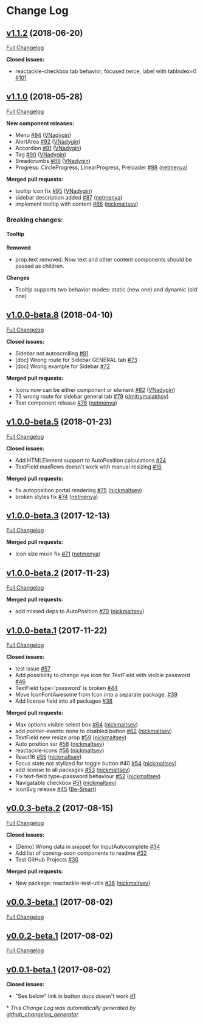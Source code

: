 # Change Log

## [v1.1.2](https://github.com/bcrumbs/reactackle/tree/v1.1.2) (2018-06-20)
[Full Changelog](https://github.com/bcrumbs/reactackle/compare/v1.1.0...v1.1.2)

**Closed issues:**

- reactackle-checkbox tab behavior, focused twice, label with tabIndex=0 [\#101](https://github.com/bcrumbs/reactackle/issues/101)

## [v1.1.0](https://github.com/bcrumbs/reactackle/tree/v1.1.0) (2018-05-28)
[Full Changelog](https://github.com/bcrumbs/reactackle/compare/v1.0.0-beta.8...v1.1.0)

**New component releases:**
- Menu [\#94](https://github.com/bcrumbs/reactackle/pull/94) ([VNadygin](https://github.com/VNadygin))
- AlertArea [\#92](https://github.com/bcrumbs/reactackle/pull/92) ([VNadygin](https://github.com/VNadygin))
- Accordion [\#91](https://github.com/bcrumbs/reactackle/pull/91) ([VNadygin](https://github.com/VNadygin))
- Tag [\#90](https://github.com/bcrumbs/reactackle/pull/90) ([VNadygin](https://github.com/VNadygin))
- Breadcrumbs [\#89](https://github.com/bcrumbs/reactackle/pull/89) ([VNadygin](https://github.com/VNadygin))
- Progress: CircleProgress, LinearProgress, Preloader [\#88](https://github.com/bcrumbs/reactackle/pull/88) ([netmenya](https://github.com/netmenya))

**Merged pull requests:**

- tooltip icon fix [\#95](https://github.com/bcrumbs/reactackle/pull/95) ([VNadygin](https://github.com/VNadygin))
- sidebar description added [\#87](https://github.com/bcrumbs/reactackle/pull/87) ([netmenya](https://github.com/netmenya))
- implement tooltip with content [\#66](https://github.com/bcrumbs/reactackle/pull/66) ([nickmaltsev](https://github.com/nickmaltsev))

### Breaking changes:
#### Tooltip
**Removed**
* prop.text removed. Now text and other content components should be passed as children.

**Changes**
* Tooltip supports two behavior modes: static (new one) and dynamic (old one)


## [v1.0.0-beta.8](https://github.com/bcrumbs/reactackle/tree/v1.0.0-beta.8) (2018-04-10)
[Full Changelog](https://github.com/bcrumbs/reactackle/compare/v1.0.0-beta.5...v1.0.0-beta.8)

**Closed issues:**

- Sidebar not autoscrolling [\#81](https://github.com/bcrumbs/reactackle/issues/81)
- \[doc\] Wrong route for Sidebar GENERAL tab [\#73](https://github.com/bcrumbs/reactackle/issues/73)
- \[doc\] Wrong example for Sidebar [\#72](https://github.com/bcrumbs/reactackle/issues/72)

**Merged pull requests:**

- Icons now can be either component or element [\#82](https://github.com/bcrumbs/reactackle/pull/82) ([VNadygin](https://github.com/VNadygin))
- 73 wrong route for sidebar general tab [\#79](https://github.com/bcrumbs/reactackle/pull/79) ([dmitrymalakhov](https://github.com/dmitrymalakhov))
- Text component release [\#76](https://github.com/bcrumbs/reactackle/pull/76) ([netmenya](https://github.com/netmenya))

## [v1.0.0-beta.5](https://github.com/bcrumbs/reactackle/tree/v1.0.0-beta.5) (2018-01-23)
[Full Changelog](https://github.com/bcrumbs/reactackle/compare/v1.0.0-beta.3...v1.0.0-beta.5)

**Closed issues:**

- Add HTMLElement support to AutoPosition calculations [\#24](https://github.com/bcrumbs/reactackle/issues/24)
- TextField maxRows doesn't work with manual resizing [\#16](https://github.com/bcrumbs/reactackle/issues/16)

**Merged pull requests:**

- fix autoposition portal rendering [\#75](https://github.com/bcrumbs/reactackle/pull/75) ([nickmaltsev](https://github.com/nickmaltsev))
- broken styles fix [\#74](https://github.com/bcrumbs/reactackle/pull/74) ([netmenya](https://github.com/netmenya))

## [v1.0.0-beta.3](https://github.com/bcrumbs/reactackle/tree/v1.0.0-beta.3) (2017-12-13)
[Full Changelog](https://github.com/bcrumbs/reactackle/compare/v1.0.0-beta.2...v1.0.0-beta.3)

**Merged pull requests:**

- Icon size mixin fix [\#71](https://github.com/bcrumbs/reactackle/pull/71) ([netmenya](https://github.com/netmenya))

## [v1.0.0-beta.2](https://github.com/bcrumbs/reactackle/tree/v1.0.0-beta.2) (2017-11-23)
[Full Changelog](https://github.com/bcrumbs/reactackle/compare/v1.0.0-beta.1...v1.0.0-beta.2)

**Merged pull requests:**

- add missed deps to AutoPosition [\#70](https://github.com/bcrumbs/reactackle/pull/70) ([nickmaltsev](https://github.com/nickmaltsev))

## [v1.0.0-beta.1](https://github.com/bcrumbs/reactackle/tree/v1.0.0-beta.1) (2017-11-22)
[Full Changelog](https://github.com/bcrumbs/reactackle/compare/v0.0.3-beta.2...v1.0.0-beta.1)

**Closed issues:**

- test issue [\#57](https://github.com/bcrumbs/reactackle/issues/57)
- Add possibility to change eye icon for TextField with visible password [\#46](https://github.com/bcrumbs/reactackle/issues/46)
- TextField type=‘password’ is broken [\#44](https://github.com/bcrumbs/reactackle/issues/44)
- Move IconFontAwesome from Icon into a separate package. [\#39](https://github.com/bcrumbs/reactackle/issues/39)
- Add license field into all packages [\#38](https://github.com/bcrumbs/reactackle/issues/38)

**Merged pull requests:**

- Max options visible select box [\#64](https://github.com/bcrumbs/reactackle/pull/64) ([nickmaltsev](https://github.com/nickmaltsev))
- add pointer-events: none to disabled button [\#62](https://github.com/bcrumbs/reactackle/pull/62) ([nickmaltsev](https://github.com/nickmaltsev))
- TextField new resize prop [\#59](https://github.com/bcrumbs/reactackle/pull/59) ([nickmaltsev](https://github.com/nickmaltsev))
- Auto position ssr [\#58](https://github.com/bcrumbs/reactackle/pull/58) ([nickmaltsev](https://github.com/nickmaltsev))
- reactackle-icons [\#56](https://github.com/bcrumbs/reactackle/pull/56) ([nickmaltsev](https://github.com/nickmaltsev))
- React16 [\#55](https://github.com/bcrumbs/reactackle/pull/55) ([nickmaltsev](https://github.com/nickmaltsev))
- Focus state not stylized for toggle button \#40 [\#54](https://github.com/bcrumbs/reactackle/pull/54) ([nickmaltsev](https://github.com/nickmaltsev))
- add license to all packages [\#53](https://github.com/bcrumbs/reactackle/pull/53) ([nickmaltsev](https://github.com/nickmaltsev))
- Fix text-field type=password behaviour [\#52](https://github.com/bcrumbs/reactackle/pull/52) ([nickmaltsev](https://github.com/nickmaltsev))
- Navigatable checkbox [\#51](https://github.com/bcrumbs/reactackle/pull/51) ([nickmaltsev](https://github.com/nickmaltsev))
- IconSvg release [\#45](https://github.com/bcrumbs/reactackle/pull/45) ([Be-Smart](https://github.com/Be-Smart))

## [v0.0.3-beta.2](https://github.com/bcrumbs/reactackle/tree/v0.0.3-beta.2) (2017-08-15)
[Full Changelog](https://github.com/bcrumbs/reactackle/compare/v0.0.3-beta.1...v0.0.3-beta.2)

**Closed issues:**

- \[Demo\] Wrong data in snippet for InputAutocomplete [\#34](https://github.com/bcrumbs/reactackle/issues/34)
- Add list of coming-soon components to readme [\#32](https://github.com/bcrumbs/reactackle/issues/32)
- Test GitHub Projects [\#30](https://github.com/bcrumbs/reactackle/issues/30)

**Merged pull requests:**

- New package: reactackle-test-utils [\#36](https://github.com/bcrumbs/reactackle/pull/36) ([nickmaltsev](https://github.com/nickmaltsev))

## [v0.0.3-beta.1](https://github.com/bcrumbs/reactackle/tree/v0.0.3-beta.1) (2017-08-02)
[Full Changelog](https://github.com/bcrumbs/reactackle/compare/v0.0.2-beta.1...v0.0.3-beta.1)

## [v0.0.2-beta.1](https://github.com/bcrumbs/reactackle/tree/v0.0.2-beta.1) (2017-08-02)
[Full Changelog](https://github.com/bcrumbs/reactackle/compare/v0.0.1-beta.1...v0.0.2-beta.1)

## [v0.0.1-beta.1](https://github.com/bcrumbs/reactackle/tree/v0.0.1-beta.1) (2017-08-02)
**Closed issues:**

- "See below" link in button docs doesn't work [\#1](https://github.com/bcrumbs/reactackle/issues/1)



\* *This Change Log was automatically generated by [github_changelog_generator](https://github.com/skywinder/Github-Changelog-Generator)*
